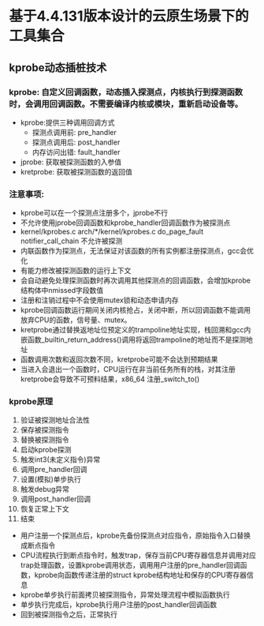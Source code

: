 # 基于4.4.131版本设计的云原生场景下的工具集合

## kprobe动态插桩技术
### kprobe: 自定义回调函数，动态插入探测点，内核执行到探测函数时，会调用回调函数。不需要编译内核或模块，重新启动设备等。

- kprobe:提供三种调用回调方式
	- 探测点调用前: pre_handler
	- 探测点调用后: post_handler
	- 内存访问出错: fault_handler
- jprobe: 获取被探测函数的入参值
- kretprobe: 获取被探测函数的返回值

### 注意事项: 

- kprobe可以在一个探测点注册多个，jprobe不行
- 不允许使用jprobe回调函数和kprobe_handler回调函数作为被探测点
- kernel/kprobes.c arch/\*/kernel/kprobes.c do_page_fault notifier_call_chain 不允许被探测
- 内联函数作为探测点，无法保证对该函数的所有实例都注册探测点，gcc会优化
- 有能力修改被探测函数的运行上下文
- 会自动避免处理探测函数时再次调用其他探测点的回调函数，会增加kprobe结构体中nmissed字段数值
- 注册和注销过程中不会使用mutex锁和动态申请内存
- kprobe回调函数运行期间关闭内核抢占，关闭中断，所以回调函数不能调用放弃CPU的函数，信号量、mutex。
- kretprobe通过替换返地址位预定义的trampoline地址实现，栈回溯和gcc内嵌函数\_builtin\_return_address()调用将返回trampoline的地址而不是探测地址
- 函数调用次数和返回次数不同，kretprobe可能不会达到预期结果
- 当进入会退出一个函数时，CPU运行在非当前任务所有的栈，对其注册kretprobe会导致不可预料结果，x86_64 注册\_switch_to()

### kprobe原理
1. 验证被探测地址合法性
2. 保存被探测指令
3. 替换被探测指令
4. 启动kprobe探测
5. 触发int3(未定义指令)异常
6. 调用pre_handler回调
7. 设置(模拟)单步执行
8. 触发debug异常
9. 调用post_handler回调
10. 恢复正常上下文
11. 结束

- 用户注册一个探测点后，kprobe先备份探测点对应指令，原始指令入口替换成断点指令
- CPU流程执行到断点指令时，触发trap，保存当前CPU寄存器信息并调用对应trap处理函数，设置kprobe调用状态，调用用户注册的pre_handler回调函数，kprobe向函数传递注册的struct kprobe结构地址和保存的CPU寄存器信息
- kprobe单步执行前面拷贝被探测指令，异常处理流程中模拟函数执行
- 单步执行完成后，kprobe执行用户注册的post_handler回调函数
- 回到被探测指令之后，正常执行

###
